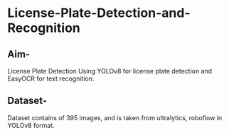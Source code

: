 # License-Plate-Detection-and-Recognition

## Aim-
License Plate Detection Using YOLOv8 for license plate detection and EasyOCR for text recognition.

## Dataset-
Dataset contains of 395 images, and is taken from ultralytics, roboflow in YOLOv8 format.

